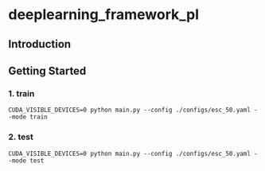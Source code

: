 # deeplearning_framework_pl


## Introduction


## Getting Started

### 1. train
```
CUDA_VISIBLE_DEVICES=0 python main.py --config ./configs/esc_50.yaml --mode train
```


### 2. test
```
CUDA_VISIBLE_DEVICES=0 python main.py --config ./configs/esc_50.yaml --mode test
```
